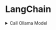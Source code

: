 # LangChain

<details>
  <summary> Call Ollama Model </summary>
  
  from langchain_ollama import ChatOllama

  llm = ChatOllama(
      model="llama3:latest",
      base_url="http://localhost:11434",
      temperature=0.7,
      max_tokens=1000
  )

</details>
